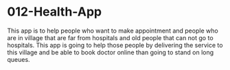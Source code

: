 # 012-Health-App
This app is to help people who want to make appointment and people who are in  village that are far from hospitals and old people that can not go to hospitals. This app is going to help those people by delivering the service to this village and be able to book doctor online than going to stand on long queues.
